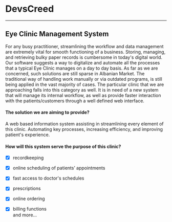 # DevsCreed
***
## Eye Clinic Management System
For any busy practitioner, streamlining the workflow and data management are extremely vital for smooth functioning of a business. Storing, managing, and retrieving bulky paper records is cumbersome in today's digital world. Our software suggests a way to digitalize and automate all the processes that a typical Eye Clinic manages on a day to day basis. As far as we are concerned, such solutions are still sparse in Albanian Market. The traditional way of handling work manually or via outdated programs, is still being applied in the vast majority of cases. The particular clinic that we are approaching falls into this category as well. It is in need of a new system that will manage its internal workflow, as well as provide faster interaction with the patients/customers through a well defined web interface.

#### The solution we are aiming to provide?
A web based information system assisting in streamlining every element of this clinic. Automating key processes, increasing efficiency, and improving patient's experience. 

#### How will this system serve the purpose of this clinic?
- [x] recordkeeping
- [x] online scheduling of patients’ appointments
- [x] fast access to doctor's schedules 
- [x] prescriptions 
- [x] online ordering
- [x] billing functions  
and more...


